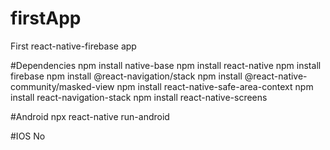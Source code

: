 # firstApp
 First react-native-firebase app

 #Dependencies
 npm install native-base
 npm install react-native
 npm install firebase
 npm install @react-navigation/stack
 npm install @react-native-community/masked-view
 npm install react-native-safe-area-context
 npm install react-navigation-stack
 npm install react-native-screens

 #Android
 npx react-native run-android

 #IOS
 No
